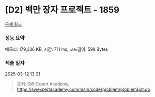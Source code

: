 # [D2] 백만 장자 프로젝트 - 1859 

[문제 링크](https://swexpertacademy.com/main/code/problem/problemDetail.do?contestProbId=AV5LrsUaDxcDFAXc) 

### 성능 요약

메모리: 179,336 KB, 시간: 711 ms, 코드길이: 598 Bytes

### 제출 일자

2025-03-12 13:01



> 출처: SW Expert Academy, https://swexpertacademy.com/main/code/problem/problemList.do